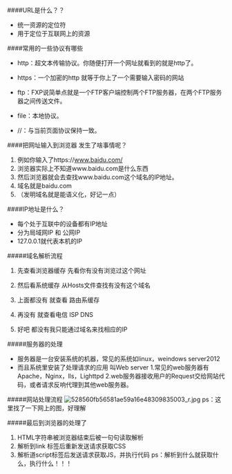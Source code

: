 ####URL是什么？？
- 统一资源的定位符
- 用于定位于互联网上的资源

 ####常用的一些协议有哪些
- http：超文本传输协议。你随便打开一个网址就看到的就是http了。

- https：一个加密的http 就等于你上了一个需要输入密码的网站

- ftp：FXP说简单点就是一个FTP客户端控制两个FTP服务器，在两个FTP服务器之间传送文件。

- file：本地协议。
- //：与当前页面协议保持一致。

####把网址输入到浏览器 发生了啥事情呢？
1. 例如你输入了https://www.baidu.com/
2. 浏览器实际上不知道www.baidu.com是什么东西
3. 然后浏览器就会去查找www.baidu.com这个域名的IP地址。
4.  域名就是baidu.com
5. （发明域名就是能语义化，好记一点）

####IP地址是什么？
- 每个处于互联中的设备都有IP地址
- 分为局域网IP 和 公网IP
- 127.0.0.1就代表本机的IP

#####域名解析流程
1. 先查看浏览器缓存       先看你有没有浏览过这个网址
2. 然后看系统缓存          从Hosts文件查找有没有这个域名
3. 上面都没有 就查看 路由系缓存   
4. 再没有 就查看电信 ISP DNS

5. 好吧 都没有我只能通过域名来找相应的IP


#####服务器的处理
- 服务器是一台安装系统的机器，常见的系统如linux，weindows server2012
- 而且系统里安装了处理请求的应用 叫Web server
1.常见的web服务器有 Apache，Nginx，lls，Lighttpd
2.web服务器接收用户的Request交给网站代码，或者请求反响代理到其他web服务器。

#####网站处理流程
![528560fb56581ae59a16e48309835003_r.jpg](http://upload-images.jianshu.io/upload_images/8126350-8a3121bbaaa159ba.jpg?imageMogr2/auto-orient/strip%7CimageView2/2/w/1240)
ps：这里找了一下网上的图，好理解


#####最后到浏览器的处理了
1. HTML字符串被浏览器结束后被一句句读取解析
2. 解析到link 标签后重新发送请求获取CSS
3. 解析道script标签后发送请求获取JS，并执行代码
ps：解析到什么就获取什么，执行什么！！！
